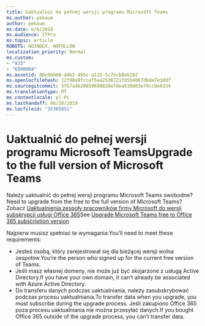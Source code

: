 ```yaml
---
title: Uaktualnić do pełnej wersji programu Microsoft Teams
ms.author: pebaum
author: pebaum
ms.date: 6/6/2018
ms.audience: ITPro
ms.topic: article
ROBOTS: NOINDEX, NOFOLLOW
localization_priority: Normal
ms.custom:
- "933"
- "6500004"
ms.assetid: 86e9b860-d4b2-495c-a135-5c7ecb8e6192
ms.openlocfilehash: 12f98e8fccaf5aa2538721fd5b4067d6de7e3ddf
ms.sourcegitcommit: 5fb7a4b28859690020efdea630d03e70cc0e6334
ms.translationtype: MT
ms.contentlocale: pl-PL
ms.lasthandoff: 06/28/2019
ms.locfileid: "35365851"
---
```

# <a name="upgrade-to-the-full-version-of-microsoft-teams"></a><span data-ttu-id="cb0a5-102">Uaktualnić do pełnej wersji programu Microsoft Teams</span><span class="sxs-lookup"><span data-stu-id="cb0a5-102">Upgrade to the full version of Microsoft Teams</span></span>

<span data-ttu-id="cb0a5-103">Należy uaktualnić do pełnej wersji programu Microsoft Teams swobodne?</span><span class="sxs-lookup"><span data-stu-id="cb0a5-103">Need to upgrade from the free to the full version of Microsoft Teams?</span></span> <span data-ttu-id="cb0a5-104">Zobacz [Uaktualnienia zespoły pracowników firmy Microsoft do wersji subskrypcji usługi Office 365](https://docs.microsoft.com/microsoftteams/upgrade-freemium)</span><span class="sxs-lookup"><span data-stu-id="cb0a5-104">See [Upgrade Microsoft Teams free to Office 365 subscription version](https://docs.microsoft.com/microsoftteams/upgrade-freemium)</span></span>

<span data-ttu-id="cb0a5-105">Najpierw musisz spełniać te wymagania:</span><span class="sxs-lookup"><span data-stu-id="cb0a5-105">You’ll need to meet these requirements:</span></span>

- <span data-ttu-id="cb0a5-106">Jesteś osobą, który zarejestrował się dla bieżącej wersji wolna zespołów.</span><span class="sxs-lookup"><span data-stu-id="cb0a5-106">You’re the person who signed up for the current free version of Teams.</span></span>
- <span data-ttu-id="cb0a5-107">Jeśli masz własnej domeny, nie może już być skojarzone z usługą Active Directory.</span><span class="sxs-lookup"><span data-stu-id="cb0a5-107">If you have your own domain, it can’t already be associated with Azure Active Directory.</span></span>
- <span data-ttu-id="cb0a5-108">Do transferu danych podczas uaktualniania, należy zasubskrybować podczas procesu uaktualniania.</span><span class="sxs-lookup"><span data-stu-id="cb0a5-108">To transfer data when you upgrade, you must subscribe during the upgrade process.</span></span> <span data-ttu-id="cb0a5-109">Jeśli zakupiono Office 365 poza procesu uaktualniania nie można przesyłać danych.</span><span class="sxs-lookup"><span data-stu-id="cb0a5-109">If you bought Office 365 outside of the upgrade process, you can’t transfer data.</span></span>
